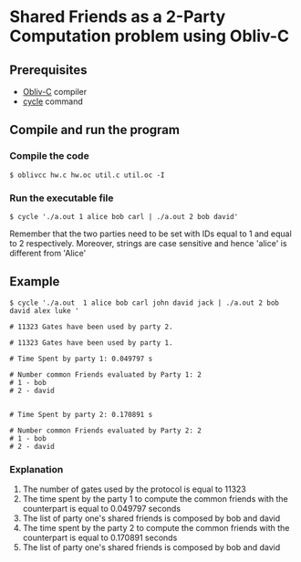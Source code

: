 # Shared Friends as a 2-Party Computation problem using Obliv-C

## Prerequisites
* [Obliv-C](https://github.com/samee/obliv-c) compiler
* [cycle](https://github.com/samee/cmd) command

## Compile and run the program
### Compile the code
    $ oblivcc hw.c hw.oc util.c util.oc -I
  
### Run the executable file
    $ cycle './a.out 1 alice bob carl | ./a.out 2 bob david'
Remember that the two parties need to be set with IDs equal to 1 and equal to 2 respectively.
Moreover, strings are case sensitive and hence 'alice' is different from 'Alice'

## Example
    $ cycle './a.out  1 alice bob carl john david jack | ./a.out 2 bob david alex luke '
    
    # 11323 Gates have been used by party 2.

    # 11323 Gates have been used by party 1.

    # Time Spent by party 1: 0.049797 s

    # Number common Friends evaluated by Party 1: 2
    # 1 - bob
    # 2 - david


    # Time Spent by party 2: 0.170891 s

    # Number common Friends evaluated by Party 2: 2
    # 1 - bob
    # 2 - david
    
### Explanation
1. The number of gates used by the protocol is equal to 11323
2. The time spent by the party 1 to compute the common friends with the counterpart is equal to 0.049797 seconds
3. The list of party one's shared friends is composed by bob and david
4. The time spent by the party 2 to compute the common friends with the counterpart is equal to 0.170891 seconds
5. The list of party one's shared friends is composed by bob and david
